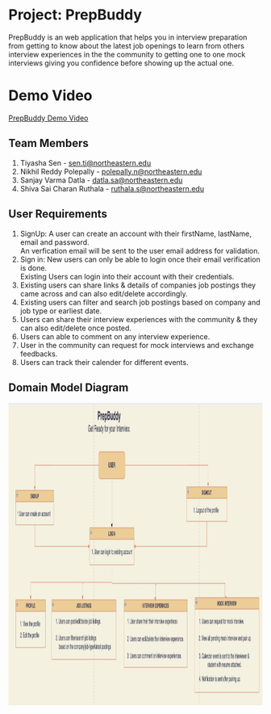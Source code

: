 # Project: PrepBuddy 
PrepBuddy is an web application that helps you in interview preparation from getting to know about the latest job openings to learn from others interview experiences in the the community to getting one to one mock interviews giving you confidence before showing up the actual one.

# Demo Video
[PrepBuddy Demo Video](https://northeastern-my.sharepoint.com/:v:/g/personal/ruthala_s_northeastern_edu/EaXBbCri8XdOq4UW7KhLpuABPP2S0t0hRd0IAHjuNlt0kg?e=Ly2nyF)

## Team Members
1. Tiyasha Sen - sen.ti@northeastern.edu <br/>
2. Nikhil Reddy Polepally - polepally.n@northeastern.edu <br/>
3. Sanjay Varma Datla - datla.sa@northeastern.edu <br/>
4. Shiva Sai Charan Ruthala - ruthala.s@northeastern.edu <br/>


## User Requirements
1. SignUp: A user can create an account with their firstName, lastName, email and password. <br/>
           An verfication email will be sent to the user email address for validation. <br/>
3. Sign in: New users can only be able to login once their email verification is done. <br/>
            Existing Users can login into their account with their credentials.<br/>
4. Existing users can share links & details of companies job postings they came across and can also edit/delete accordingly. <br/>
5. Existing users can filter and search job postings based on company and job type or earliest date. <br/>
6. Users can share their interview experiences with the community & they can also edit/delete once posted.  <br/>
7. Users can able to comment on any interview experience. <br/>
8. User in the community can request for mock interviews and exchange feedbacks. <br/>
9. Users can track their calender for different events. <br/>

## Domain Model Diagram
<img src="./prep-buddy-domain-model-diagram.png" height="600" width="1500"/>
